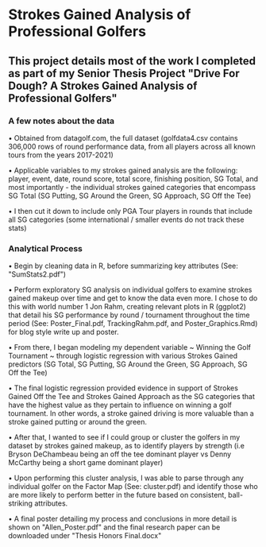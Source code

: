 # Strokes Gained Analysis of Professional Golfers

## This project details most of the work I completed as part of my Senior Thesis Project "Drive For Dough? A Strokes Gained Analysis of Professional Golfers"

### A few notes about the data

• Obtained from datagolf.com, the full dataset (golfdata4.csv contains 306,000 rows of round performance data, from all players across all known tours from the years 2017-2021)

• Applicable variables to my strokes gained analysis are the following: player, event, date, round score, total score, finishing position, SG Total, and most importantly - the individual strokes gained categories that encompass SG Total (SG Putting, SG Around the Green, SG Approach, SG Off the Tee)

• I then cut it down to include only PGA Tour players in rounds that include all SG categories (some international / smaller events do not track these stats)

### Analytical Process

• Begin by cleaning data in R, before summarizing key attributes (See: "SumStats2.pdf")

• Perform exploratory SG analysis on individual golfers to examine strokes gained makeup over time and get to know the data even more. I chose to do this with world number 1 Jon Rahm, creating relevant plots in R (ggplot2) that detail his SG performance by round / tournament throughout the time period (See: Poster_Final.pdf, TrackingRahm.pdf, and Poster_Graphics.Rmd) for blog style write up and poster. 

• From there, I began modeling my dependent variable ~ Winning the Golf Tournament ~ through logistic regression with various Strokes Gained predictors (SG Total, SG Putting, SG Around the Green, SG Approach, SG Off the Tee)

• The final logistic regression provided evidence in support of Strokes Gained Off the Tee and Strokes Gained Approach as the SG categories that have the highest value as they pertain to influence on winning a golf tournament. In other words, a stroke gained driving is more valuable than a stroke gained putting or around the green.

• After that, I wanted to see if I could group or cluster the golfers in my dataset by strokes gained makeup, as to identify players by strength (i.e Bryson DeChambeau being an off the tee dominant player vs Denny McCarthy being a short game dominant player)

• Upon performing this cluster analysis, I was able to parse through any individual golfer on the Factor Map (See: cluster.pdf) and identify those who are more likely to perform better in the future based on consistent, ball-striking attributes. 

• A final poster detailing my process and conclusions in more detail is shown on "Allen_Poster.pdf" and the final research paper can be downloaded under "Thesis Honors Final.docx"

